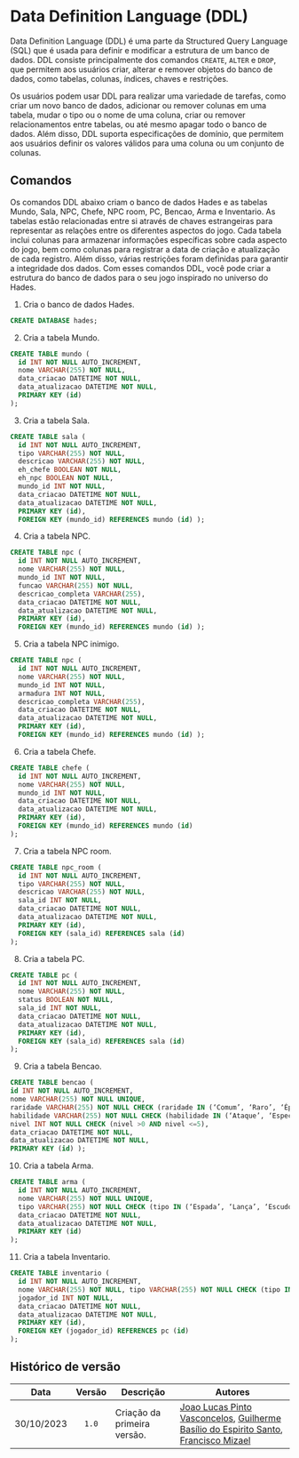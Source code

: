 # Data Definition Language (DDL)

Data Definition Language (DDL) é uma parte da Structured Query Language (SQL) que é usada para definir e modificar a estrutura de um banco de dados. DDL consiste principalmente dos comandos `CREATE`, `ALTER` e `DROP`, que permitem aos usuários criar, alterar e remover objetos do banco de dados, como tabelas, colunas, índices, chaves e restrições.

Os usuários podem usar DDL para realizar uma variedade de tarefas, como criar um novo banco de dados, adicionar ou remover colunas em uma tabela, mudar o tipo ou o nome de uma coluna, criar ou remover relacionamentos entre tabelas, ou até mesmo apagar todo o banco de dados. Além disso, DDL suporta especificações de domínio, que permitem aos usuários definir os valores válidos para uma coluna ou um conjunto de colunas.

## Comandos

Os comandos DDL abaixo criam o banco de dados Hades e as tabelas Mundo, Sala, NPC, Chefe, NPC room, PC, Bencao, Arma e Inventario. As tabelas estão relacionadas entre si através de chaves estrangeiras para representar as relações entre os diferentes aspectos do jogo. Cada tabela inclui colunas para armazenar informações específicas sobre cada aspecto do jogo, bem como colunas para registrar a data de criação e atualização de cada registro. Além disso, várias restrições foram definidas para garantir a integridade dos dados. Com esses comandos DDL, você pode criar a estrutura do banco de dados para o seu jogo inspirado no universo do Hades.

1) Cria o banco de dados Hades. 
```sql
CREATE DATABASE hades;
```

2) Cria a tabela Mundo. 
```sql
CREATE TABLE mundo (
  id INT NOT NULL AUTO_INCREMENT,
  nome VARCHAR(255) NOT NULL,
  data_criacao DATETIME NOT NULL,
  data_atualizacao DATETIME NOT NULL,
  PRIMARY KEY (id)
);
```

3) Cria a tabela Sala. 
```sql
CREATE TABLE sala (
  id INT NOT NULL AUTO_INCREMENT,
  tipo VARCHAR(255) NOT NULL,
  descricao VARCHAR(255) NOT NULL,
  eh_chefe BOOLEAN NOT NULL,
  eh_npc BOOLEAN NOT NULL,
  mundo_id INT NOT NULL,
  data_criacao DATETIME NOT NULL,
  data_atualizacao DATETIME NOT NULL,
  PRIMARY KEY (id),
  FOREIGN KEY (mundo_id) REFERENCES mundo (id) );
```

4) Cria a tabela NPC. 
```sql
CREATE TABLE npc (
  id INT NOT NULL AUTO_INCREMENT,
  nome VARCHAR(255) NOT NULL,
  mundo_id INT NOT NULL,
  funcao VARCHAR(255) NOT NULL,
  descricao_completa VARCHAR(255),
  data_criacao DATETIME NOT NULL,
  data_atualizacao DATETIME NOT NULL,
  PRIMARY KEY (id),
  FOREIGN KEY (mundo_id) REFERENCES mundo (id) );
```

5) Cria a tabela NPC inimigo. 
```sql
CREATE TABLE npc (
  id INT NOT NULL AUTO_INCREMENT,
  nome VARCHAR(255) NOT NULL,
  mundo_id INT NOT NULL,
  armadura INT NOT NULL,
  descricao_completa VARCHAR(255),
  data_criacao DATETIME NOT NULL,
  data_atualizacao DATETIME NOT NULL,
  PRIMARY KEY (id),
  FOREIGN KEY (mundo_id) REFERENCES mundo (id) );
```

6) Cria a tabela Chefe. 
```sql
CREATE TABLE chefe (
  id INT NOT NULL AUTO_INCREMENT,
  nome VARCHAR(255) NOT NULL,
  mundo_id INT NOT NULL,
  data_criacao DATETIME NOT NULL,
  data_atualizacao DATETIME NOT NULL,
  PRIMARY KEY (id),
  FOREIGN KEY (mundo_id) REFERENCES mundo (id)
);
```

7) Cria a tabela NPC room. 
```sql
CREATE TABLE npc_room (
  id INT NOT NULL AUTO_INCREMENT,
  tipo VARCHAR(255) NOT NULL,
  descricao VARCHAR(255) NOT NULL,
  sala_id INT NOT NULL,
  data_criacao DATETIME NOT NULL,
  data_atualizacao DATETIME NOT NULL,
  PRIMARY KEY (id),
  FOREIGN KEY (sala_id) REFERENCES sala (id)
);
```

8) Cria a tabela PC. 
```sql
CREATE TABLE pc (
  id INT NOT NULL AUTO_INCREMENT,
  nome VARCHAR(255) NOT NULL,
  status BOOLEAN NOT NULL,
  sala_id INT NOT NULL,
  data_criacao DATETIME NOT NULL,
  data_atualizacao DATETIME NOT NULL,
  PRIMARY KEY (id),
  FOREIGN KEY (sala_id) REFERENCES sala (id)
);
```

9) Cria a tabela Bencao. 
```sql
CREATE TABLE bencao (
id INT NOT NULL AUTO_INCREMENT,
nome VARCHAR(255) NOT NULL UNIQUE,
raridade VARCHAR(255) NOT NULL CHECK (raridade IN (‘Comum’, ‘Raro’, ‘Épico’, ‘Heroico’, ‘Lendário’, ‘Duo’)),
habilidade VARCHAR(255) NOT NULL CHECK (habilidade IN (‘Ataque’, ‘Especial’, ‘Elenco’, ‘Traço’, ‘Chamada’)),
nivel INT NOT NULL CHECK (nivel >0 AND nivel <=5),
data_criacao DATETIME NOT NULL,
data_atualizacao DATETIME NOT NULL,
PRIMARY KEY (id) );
```

10) Cria a tabela Arma. 
```sql
CREATE TABLE arma (
  id INT NOT NULL AUTO_INCREMENT,
  nome VARCHAR(255) NOT NULL UNIQUE,
  tipo VARCHAR(255) NOT NULL CHECK (tipo IN (‘Espada’, ‘Lança’, ‘Escudo’, ‘Arco’, ‘Punho’, ‘Foice’)),
  data_criacao DATETIME NOT NULL,
  data_atualizacao DATETIME NOT NULL,
  PRIMARY KEY (id)
);
```

11) Cria a tabela Inventario. 
```sql
CREATE TABLE inventario (
  id INT NOT NULL AUTO_INCREMENT,
  nome VARCHAR(255) NOT NULL, tipo VARCHAR(255) NOT NULL CHECK (tipo IN (‘Item’, ‘Arma’, ‘Bencao’)),
  jogador_id INT NOT NULL,
  data_criacao DATETIME NOT NULL,
  data_atualizacao DATETIME NOT NULL,
  PRIMARY KEY (id),
  FOREIGN KEY (jogador_id) REFERENCES pc (id)
);
```

## Histórico de versão 

|    Data    | Versão | Descrição                   | Autores                                                      |
| :--------: | :----: | --------------------------- | ------------------------------------------------------------ |
| 30/10/2023 | `1.0`  | Criação da primeira versão. | [Joao Lucas Pinto Vasconcelos](https://github.com/HacKairos), [Guilherme Basílio do Espirito Santo](https://github.com/GuilhermeBES), [Francisco Mizael](https://github.com/frmiza) |
